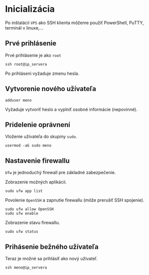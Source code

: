 # Inicializácia

Po inštalácii `VPS` ako SSH klienta môžeme použiť PowerShell, PuTTY, terminál v linuxe,...

## Prvé prihlásenie

Prvé prihlásenie je ako `root`

```
ssh root@ip_servera
```

Po prihláseni vyžaduje zmenu hesla.

## Vytvorenie nového užívateľa

```
adduser meno
```

Vyžaduje vytvoriť heslo a vyplniť osobné informácie (nepovinné).

## Pridelenie oprávnení

Vloženie užívateľa do skupiny `sudo`.

```
usermod -aG sudo meno
```

## Nastavenie firewallu

`Ufw` je jednoduchý firewall pre základné zabezpečenie.

Zobrazenie možných aplikácii.

```
sudo ufw app list
```

Povolenie `OpenSSH` a zapnutie firewallu (môže prerušiť SSH spojenie).

```
sudo ufw allow OpenSSH
sudo ufw enable
```

Zobrazenie stavu firewallu.

```
sudo ufw status
```

## Prihásenie bežného užívateľa

Teraz je možné sa prihlásiť ako nový užívateľ.

```
ssh meno@ip_servera
```